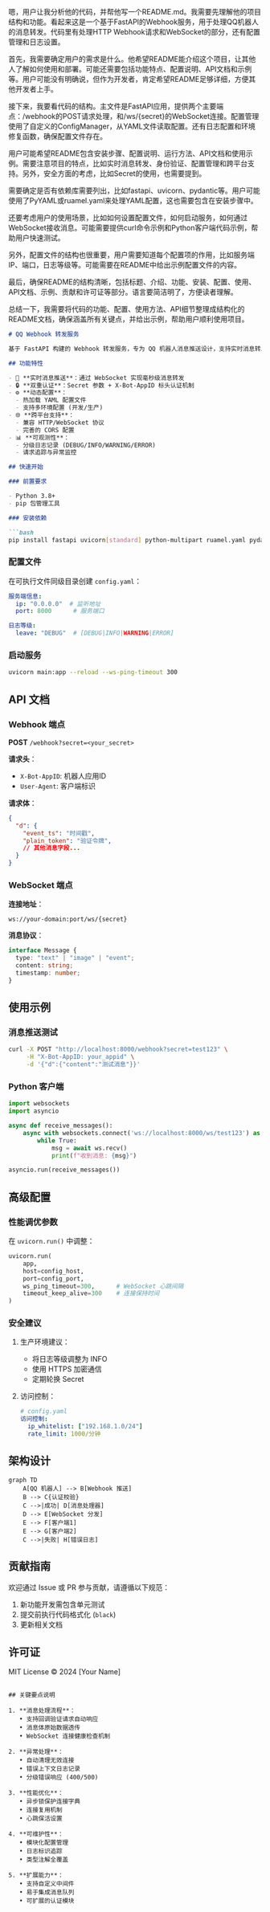 嗯，用户让我分析他的代码，并帮他写一个README.md。我需要先理解他的项目结构和功能。看起来这是一个基于FastAPI的Webhook服务，用于处理QQ机器人的消息转发。代码里有处理HTTP Webhook请求和WebSocket的部分，还有配置管理和日志设置。

首先，我需要确定用户的需求是什么。他希望README能介绍这个项目，让其他人了解如何使用和部署。可能还需要包括功能特点、配置说明、API文档和示例等。用户可能没有明确说，但作为开发者，肯定希望README足够详细，方便其他开发者上手。

接下来，我要看代码的结构。主文件是FastAPI应用，提供两个主要端点：/webhook的POST请求处理，和/ws/{secret}的WebSocket连接。配置管理使用了自定义的ConfigManager，从YAML文件读取配置。还有日志配置和环境修复函数，确保配置文件存在。

用户可能希望README包含安装步骤、配置说明、运行方法、API文档和使用示例。需要注意项目的特点，比如实时消息转发、身份验证、配置管理和跨平台支持。另外，安全方面的考虑，比如Secret的使用，也需要提到。

需要确定是否有依赖库需要列出，比如fastapi、uvicorn、pydantic等。用户可能使用了PyYAML或ruamel.yaml来处理YAML配置，这也需要包含在安装步骤中。

还要考虑用户的使用场景，比如如何设置配置文件，如何启动服务，如何通过WebSocket接收消息。可能需要提供curl命令示例和Python客户端代码示例，帮助用户快速测试。

另外，配置文件的结构也很重要，用户需要知道每个配置项的作用，比如服务端IP、端口，日志等级等。可能需要在README中给出示例配置文件的内容。

最后，确保README的结构清晰，包括标题、介绍、功能、安装、配置、使用、API文档、示例、贡献和许可证等部分。语言要简洁明了，方便读者理解。

总结一下，我需要将代码的功能、配置、使用方法、API细节整理成结构化的README文档，确保涵盖所有关键点，并给出示例，帮助用户顺利使用项目。




```markdown
# QQ Webhook 转发服务

基于 FastAPI 构建的 Webhook 转发服务，专为 QQ 机器人消息推送设计，支持实时消息转发和双向通信。

## 功能特性

- 🚀 **实时消息推送**：通过 WebSocket 实现毫秒级消息转发
- 🔒 **双重认证**：Secret 参数 + X-Bot-AppID 标头认证机制
- ⚙️ **动态配置**：
  - 热加载 YAML 配置文件
  - 支持多环境配置 (开发/生产)
- 🌐 **跨平台支持**：
  - 兼容 HTTP/WebSocket 协议
  - 完善的 CORS 配置
- 📊 **可观测性**：
  - 分级日志记录 (DEBUG/INFO/WARNING/ERROR)
  - 请求追踪与异常监控

## 快速开始

### 前置要求

- Python 3.8+
- pip 包管理工具

### 安装依赖

```bash
pip install fastapi uvicorn[standard] python-multipart ruamel.yaml pydantic
```

### 配置文件

在可执行文件同级目录创建 `config.yaml`：

```yaml
服务端信息:
  ip: "0.0.0.0"  # 监听地址
  port: 8000      # 服务端口

日志等级:
  leave: "DEBUG"  # [DEBUG|INFO|WARNING|ERROR]
```

### 启动服务

```bash
uvicorn main:app --reload --ws-ping-timeout 300
```

## API 文档

### Webhook 端点

**POST** `/webhook?secret=<your_secret>`

**请求头**：
- `X-Bot-AppID`: 机器人应用ID
- `User-Agent`: 客户端标识

**请求体**：
```json
{
  "d": {
    "event_ts": "时间戳",
    "plain_token": "验证令牌",
    // 其他消息字段...
  }
}
```

### WebSocket 端点

**连接地址**：
```
ws://your-domain:port/ws/{secret}
```

**消息协议**：
```typescript
interface Message {
  type: "text" | "image" | "event";
  content: string;
  timestamp: number;
}
```

## 使用示例

### 消息推送测试

```bash
curl -X POST "http://localhost:8000/webhook?secret=test123" \
     -H "X-Bot-AppID: your_appid" \
     -d '{"d":{"content":"测试消息"}}'
```

### Python 客户端

```python
import websockets
import asyncio

async def receive_messages():
    async with websockets.connect('ws://localhost:8000/ws/test123') as ws:
        while True:
            msg = await ws.recv()
            print(f"收到消息: {msg}")

asyncio.run(receive_messages())
```

## 高级配置

### 性能调优参数

在 `uvicorn.run()` 中调整：
```python
uvicorn.run(
    app,
    host=config_host,
    port=config_port,
    ws_ping_timeout=300,      # WebSocket 心跳间隔
    timeout_keep_alive=300    # 连接保持时间
)
```

### 安全建议

1. 生产环境建议：
   - 将日志等级调整为 INFO
   - 使用 HTTPS 加密通信
   - 定期轮换 Secret

2. 访问控制：
   ```yaml
   # config.yaml
   访问控制:
     ip_whitelist: ["192.168.1.0/24"]
     rate_limit: 1000/分钟
   ```

## 架构设计

```mermaid
graph TD
    A[QQ 机器人] --> B[Webhook 推送]
    B --> C{认证校验}
    C -->|成功| D[消息处理器]
    D --> E[WebSocket 分发]
    E --> F[客户端1]
    E --> G[客户端2]
    C -->|失败| H[错误日志]
```

## 贡献指南

欢迎通过 Issue 或 PR 参与贡献，请遵循以下规范：
1. 新功能开发需包含单元测试
2. 提交前执行代码格式化 (`black`)
3. 更新相关文档

## 许可证

MIT License © 2024 [Your Name]
```

## 关键要点说明

1. **消息处理流程**：
   • 支持回调验证请求自动响应
   • 消息体原始数据透传
   • WebSocket 连接健康检查机制

2. **异常处理**：
   • 自动清理无效连接
   • 错误上下文日志记录
   • 分级错误响应 (400/500)

3. **性能优化**：
   • 异步锁保护连接字典
   • 连接复用机制
   • 心跳保活设置

4. **可维护性**：
   • 模块化配置管理
   • 日志标识追踪
   • 类型注解全覆盖

5. **扩展能力**：
   • 支持自定义中间件
   • 易于集成消息队列
   • 可扩展的认证模块
